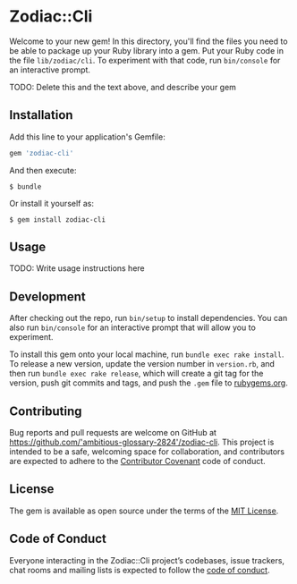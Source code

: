 # Zodiac::Cli

Welcome to your new gem! In this directory, you'll find the files you need to be able to package up your Ruby library into a gem. Put your Ruby code in the file `lib/zodiac/cli`. To experiment with that code, run `bin/console` for an interactive prompt.

TODO: Delete this and the text above, and describe your gem

## Installation

Add this line to your application's Gemfile:

```ruby
gem 'zodiac-cli'
```

And then execute:

    $ bundle

Or install it yourself as:

    $ gem install zodiac-cli

## Usage

TODO: Write usage instructions here

## Development

After checking out the repo, run `bin/setup` to install dependencies. You can also run `bin/console` for an interactive prompt that will allow you to experiment.

To install this gem onto your local machine, run `bundle exec rake install`. To release a new version, update the version number in `version.rb`, and then run `bundle exec rake release`, which will create a git tag for the version, push git commits and tags, and push the `.gem` file to [rubygems.org](https://rubygems.org).

## Contributing

Bug reports and pull requests are welcome on GitHub at https://github.com/'ambitious-glossary-2824'/zodiac-cli. This project is intended to be a safe, welcoming space for collaboration, and contributors are expected to adhere to the [Contributor Covenant](http://contributor-covenant.org) code of conduct.

## License

The gem is available as open source under the terms of the [MIT License](https://opensource.org/licenses/MIT).

## Code of Conduct

Everyone interacting in the Zodiac::Cli project’s codebases, issue trackers, chat rooms and mailing lists is expected to follow the [code of conduct](https://github.com/'ambitious-glossary-2824'/zodiac-cli/blob/master/CODE_OF_CONDUCT.md).
